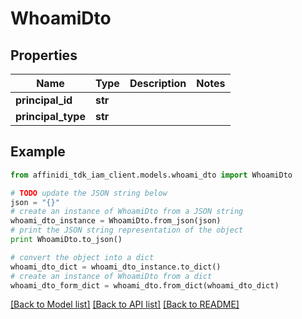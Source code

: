 # WhoamiDto

## Properties

| Name               | Type    | Description | Notes |
| ------------------ | ------- | ----------- | ----- |
| **principal_id**   | **str** |             |
| **principal_type** | **str** |             |

## Example

```python
from affinidi_tdk_iam_client.models.whoami_dto import WhoamiDto

# TODO update the JSON string below
json = "{}"
# create an instance of WhoamiDto from a JSON string
whoami_dto_instance = WhoamiDto.from_json(json)
# print the JSON string representation of the object
print WhoamiDto.to_json()

# convert the object into a dict
whoami_dto_dict = whoami_dto_instance.to_dict()
# create an instance of WhoamiDto from a dict
whoami_dto_form_dict = whoami_dto.from_dict(whoami_dto_dict)
```

[[Back to Model list]](../README.md#documentation-for-models) [[Back to API list]](../README.md#documentation-for-api-endpoints) [[Back to README]](../README.md)

